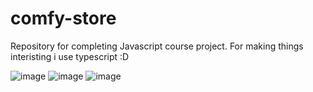 # comfy-store
Repository for completing Javascript course project. For making things interisting i use typescript :D

![image](https://user-images.githubusercontent.com/63847012/173706544-8220b901-5b55-40c2-9137-4af82de5c033.png)
![image](https://user-images.githubusercontent.com/63847012/173706569-53c9c141-60c6-404a-8def-02b9bfdc9ad9.png)
![image](https://user-images.githubusercontent.com/63847012/173706608-bbfc43da-5642-4f46-a0c5-b344ed61276f.png)

